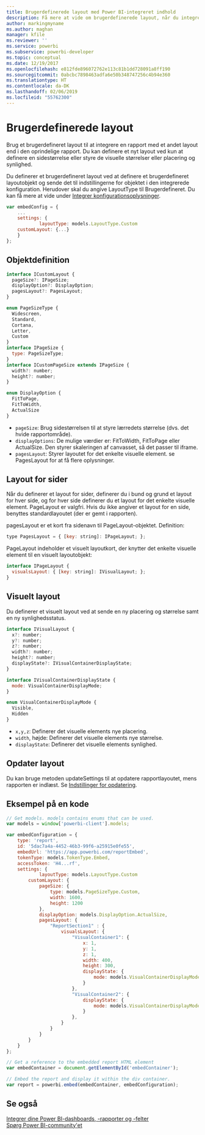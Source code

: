 ```yaml
---
title: Brugerdefinerede layout med Power BI-integreret indhold
description: Få mere at vide om brugerdefinerede layout, når du integrerer Power BI-indhold i dit program.
author: markingmyname
ms.author: maghan
manager: kfile
ms.reviewer: ''
ms.service: powerbi
ms.subservice: powerbi-developer
ms.topic: conceptual
ms.date: 12/19/2017
ms.openlocfilehash: e812fde896072762e113c81b1dd728091a8ff190
ms.sourcegitcommit: 0abcbc7898463adfa6e50b348747256c4b94e360
ms.translationtype: HT
ms.contentlocale: da-DK
ms.lasthandoff: 02/06/2019
ms.locfileid: "55762300"
---
```

# <a name="custom-layouts"></a>Brugerdefinerede layout

Brug et brugerdefineret layout til at integrere en rapport med et andet layout end i den oprindelige rapport. Du kan definere et nyt layout ved kun at definere en sidestørrelse eller styre de visuelle størrelser eller placering og synlighed.

Du definerer et brugerdefineret layout ved at definere et brugerdefineret layoutobjekt og sende det til indstillingerne for objektet i den integrerede konfiguration. Herudover skal du angive LayoutType til Brugerdefineret. Du kan få mere at vide under [Integrer konfigurationsoplysninger](https://github.com/Microsoft/PowerBI-JavaScript/wiki/Embed-Configuration-Details).

```javascript
var embedConfig = {
    ...
    settings: {
            layoutType: models.LayoutType.Custom
    customLayout: {...}
    }
};
```

## <a name="object-definition"></a>Objektdefinition

```javascript
interface ICustomLayout {
  pageSize?: IPageSize;
  displayOption?: DisplayOption;
  pagesLayout?: PagesLayout;
}

enum PageSizeType {
  Widescreen,
  Standard,
  Cortana,
  Letter,
  Custom
}
interface IPageSize {
  type: PageSizeType;
}
interface ICustomPageSize extends IPageSize {
  width?: number;
  height?: number;
}

enum DisplayOption {
  FitToPage,
  FitToWidth,
  ActualSize
}
```

- `pageSize`: Brug sidestørrelsen til at styre lærredets størrelse (dvs. det hvide rapportområde).
- `displayOptions`: De mulige værdier er: FitToWidth, FitToPage eller ActualSize. Den styrer skaleringen af canvasset, så det passer til iframe.
- `pagesLayout`: Styrer layoutet for det enkelte visuelle element. se PagesLayout for at få flere oplysninger.

## <a name="pages-layout"></a>Layout for sider

Når du definerer et layout for sider, definerer du i bund og grund et layout for hver side, og for hver side definerer du et layout for det enkelte visuelle element.
PageLayout er valgfri. Hvis du ikke angiver et layout for en side, benyttes standardlayoutet (der er gemt i rapporten).

pagesLayout er et kort fra sidenavn til PageLayout-objektet. Definition:

```javascript
type PagesLayout = { [key: string]: IPageLayout; };
```

PageLayout indeholder et visuelt layoutkort, der knytter det enkelte visuelle element til en visuelt layoutobjekt:

```javascript
interface IPageLayout {
  visualsLayout: { [key: string]: IVisualLayout; };
}
```

## <a name="visual-layout"></a>Visuelt layout

Du definerer et visuelt layout ved at sende en ny placering og størrelse samt en ny synlighedsstatus.

```javascript
interface IVisualLayout {
  x?: number;
  y?: number;
  z?: number;
  width?: number;
  height?: number;
  displayState?: IVisualContainerDisplayState;
}

interface IVisualContainerDisplayState {
  mode: VisualContainerDisplayMode;
}

enum VisualContainerDisplayMode {
  Visible,
  Hidden
}
```

- `x,y,z`: Definerer det visuelle elements nye placering.
- `width`, højde: Definerer det visuelle elements nye størrelse.
- `displayState`: Definerer det visuelle elements synlighed.

## <a name="update-layout"></a>Opdater layout

Du kan bruge metoden updateSettings til at opdatere rapportlayoutet, mens rapporten er indlæst. Se [Indstillinger for opdatering](https://github.com/Microsoft/PowerBI-JavaScript/wiki/Update-Settings).

## <a name="code-example"></a>Eksempel på en kode

```javascript
// Get models. models contains enums that can be used.
var models = window['powerbi-client'].models;

var embedConfiguration = {
    type: 'report',
    id: '5dac7a4a-4452-46b3-99f6-a25915e0fe55',
    embedUrl: 'https://app.powerbi.com/reportEmbed',
    tokenType: models.TokenType.Embed,
    accessToken: 'H4...rf',
    settings: {
            layoutType: models.LayoutType.Custom
        customLayout: {
            pageSize: {
                type: models.PageSizeType.Custom,
                width: 1600,
                height: 1200
            },
            displayOption: models.DisplayOption.ActualSize,
            pagesLayout: {
                "ReportSection1" : {
                    visualsLayout: {
                        "VisualContainer1": {
                            x: 1,
                            y: 1,
                            z: 1,
                            width: 400,
                            height: 300,
                            displayState: {
                                mode: models.VisualContainerDisplayMode.Visible
                            }
                        },
                        "VisualContainer2": {
                            displayState: {
                                mode: models.VisualContainerDisplayMode.Hidden
                            }
                        },
                    }
                }
            }
        }
    }
};

// Get a reference to the embedded report HTML element
var embedContainer = document.getElementById('embedContainer');

// Embed the report and display it within the div container.
var report = powerbi.embed(embedContainer, embedConfiguration);
```

## <a name="see-also"></a>Se også

[Integrer dine Power BI-dashboards, -rapporter og -felter](embedding-content.md)   
[Spørg Power BI-community'et](https://community.powerbi.com/)